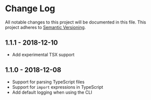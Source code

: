 # Change Log

All notable changes to this project will be documented in this file.
This project adheres to [Semantic Versioning](http://semver.org/).

## 1.1.1 - 2018-12-10

- Add experimental TSX support

## 1.1.0 - 2018-12-08

- Support for parsing TypeScript files
- Support for `import` expressions in TypeScript
- Add default logging when using the CLI
